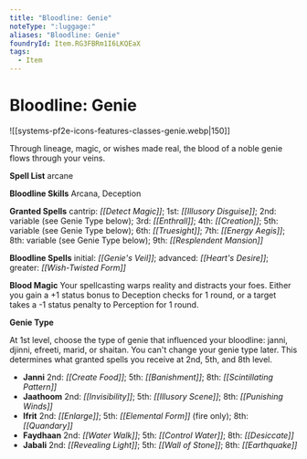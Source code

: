 ```yaml
---
title: "Bloodline: Genie"
noteType: ":luggage:"
aliases: "Bloodline: Genie"
foundryId: Item.RG3FBRm1I6LKQEaX
tags:
  - Item
---
```


# Bloodline: Genie
![[systems-pf2e-icons-features-classes-genie.webp|150]]

Through lineage, magic, or wishes made real, the blood of a noble genie flows through your veins.

**Spell List** arcane

**Bloodline Skills** Arcana, Deception

**Granted Spells** cantrip: _[[Detect Magic]]_; 1st: _[[Illusory Disguise]]_; 2nd: variable (see Genie Type below); 3rd: _[[Enthrall]]_; 4th: _[[Creation]]_; 5th: variable (see Genie Type below); 6th: _[[Truesight]]_; 7th: _[[Energy Aegis]]_; 8th: variable (see Genie Type below); 9th: _[[Resplendent Mansion]]_

**Bloodline Spells** initial: _[[Genie's Veil]]_; advanced: _[[Heart's Desire]]_; greater: _[[Wish-Twisted Form]]_

**Blood Magic** Your spellcasting warps reality and distracts your foes. Either you gain a +1 status bonus to Deception checks for 1 round, or a target takes a -1 status penalty to Perception for 1 round.

**Genie Type**

At 1st level, choose the type of genie that influenced your bloodline: janni, djinni, efreeti, marid, or shaitan. You can't change your genie type later. This determines what granted spells you receive at 2nd, 5th, and 8th level.

*   **Janni** 2nd: _[[Create Food]]_; 5th: _[[Banishment]]_; 8th: _[[Scintillating Pattern]]_
*   **Jaathoom** 2nd: _[[Invisibility]]_; 5th: _[[Illusory Scene]]_; 8th: _[[Punishing Winds]]_
*   **Ifrit** 2nd: _[[Enlarge]]_; 5th: _[[Elemental Form]]_ (fire only); 8th: _[[Quandary]]_
*   **Faydhaan** 2nd: _[[Water Walk]]_; 5th: _[[Control Water]]_; 8th: _[[Desiccate]]_
*   **Jabali** 2nd: _[[Revealing Light]]_; 5th: _[[Wall of Stone]]_; 8th: _[[Earthquake]]_
